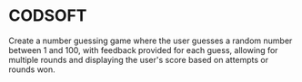 # CODSOFT
Create a number guessing game where the user guesses a random number between 1 and 100, with feedback provided for each guess, allowing for multiple rounds and displaying the user's score based on attempts or rounds won.
